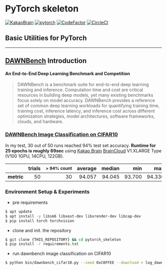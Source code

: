 # PyTorch skeleton
[![KakaoBrain](https://img.shields.io/badge/kakao-brain-ffcd00.svg)](http://kakaobrain.com/)
[![pytorch](https://img.shields.io/badge/pytorch-1.1.0-%23ee4c2c.svg)](https://pytorch.org/)
[![CodeFactor](https://www.codefactor.io/repository/github/wbaek/pytorch_skeleton/badge)](https://www.codefactor.io/repository/github/wbaek/pytorch_skeleton)
[![CircleCI](https://circleci.com/gh/wbaek/pytorch_skeleton.svg?style=svg)](https://circleci.com/gh/wbaek/pytorch_skeleton)

## Basic Utilities for PyTorch


----


## [DAWNBench][] Introduction
#### An End-to-End Deep Learning Benchmark and Competition
> DAWNBench is a benchmark suite for end-to-end deep learning training and inference. Computation time and cost are critical resources in building deep models, yet many existing benchmarks focus solely on model accuracy. DAWNBench provides a reference set of common deep learning workloads for quantifying training time, training cost, inference latency, and inference cost across different optimization strategies, model architectures, software frameworks, clouds, and hardware.

### [DAWNBench Image Classification on CIFAR10][]

In my test, 30 out of 50 runs reached 94% test set accuracy. **Runtime for 25 epochs is roughly 69sec** using [Kakao Brain][] [BrainCloud][] V1.XLARGE Type (V100 1GPU, 14CPU, 122GB).

| | trials | <sub>\> 94% count</sub> | average | median | min | max |
|:---:|---:|---:|---:|---:|---:|---:|
| **metric** | 50 | &nbsp;&nbsp;&nbsp;&nbsp;&nbsp;&nbsp;&nbsp;&nbsp;&nbsp;&nbsp;&nbsp;&nbsp;&nbsp;&nbsp;&nbsp;30 | 94.057 | 94.045 | 93.700 | 94.330 |


### Environment Setup & Experiments
* pre requirements
```bash
$ apt update
$ apt install -y libsm6 libxext-dev libxrender-dev libcap-dev
$ pip install torch torchvision
```

* clone and init. the repository
```bash
$ git clone {THIS_REPOSITORY} && cd pytorch_skeleton
$ pip install -r requirements.txt
```

* run dawnbench image classification on CIFAR10
```bash
$ python bin/dawnbench_cifar10.py --seed 0xC0FFEE --download > log_dawnbench_cifar10.tsv
```


[Kakao Brain]: https://kakaobrain.com/
[BrainCloud]: https://cloud.kakaobrain.com/
[DAWNBench]: https://dawn.cs.stanford.edu/benchmark/index.html
[DAWNBench Image Classification on CIFAR10]: https://dawn.cs.stanford.edu/benchmark/CIFAR10/train.html